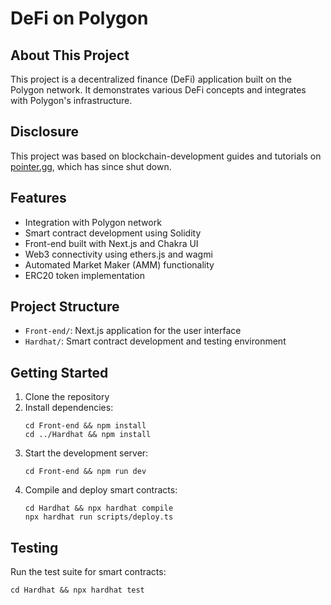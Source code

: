 # DeFi on Polygon

## About This Project

This project is a decentralized finance (DeFi) application built on the Polygon network. It demonstrates various DeFi concepts and integrates with Polygon's infrastructure.

## Disclosure

This project was based on blockchain-development guides and tutorials on [pointer.gg](https://pointer.gg/), which has since shut down.

## Features

- Integration with Polygon network
- Smart contract development using Solidity
- Front-end built with Next.js and Chakra UI
- Web3 connectivity using ethers.js and wagmi
- Automated Market Maker (AMM) functionality
- ERC20 token implementation

## Project Structure

- `Front-end/`: Next.js application for the user interface
- `Hardhat/`: Smart contract development and testing environment

## Getting Started

1. Clone the repository
2. Install dependencies:
   ```
   cd Front-end && npm install
   cd ../Hardhat && npm install
   ```
3. Start the development server:
   ```
   cd Front-end && npm run dev
   ```
4. Compile and deploy smart contracts:
   ```
   cd Hardhat && npx hardhat compile
   npx hardhat run scripts/deploy.ts
   ```

## Testing

Run the test suite for smart contracts:
```
cd Hardhat && npx hardhat test
```

